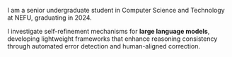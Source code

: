 I am a senior undergraduate student in Computer Science and Technology at NEFU, graduating in 2024.

I investigate self-refinement mechanisms for **large language models**, developing lightweight frameworks that enhance reasoning consistency through automated error detection and human-aligned correction.